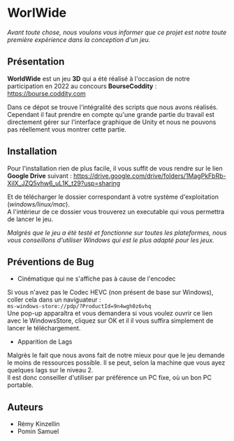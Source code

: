 # WorlWide

*Avant toute chose, nous voulons vous informer que ce projet est notre toute première expèrience dans la conception d'un jeu.*

## Présentation

**WorldWide** est un jeu **3D** qui a été réalisé à l'occasion de notre participation en 2022 au concours **BourseCoddity** : https://bourse.coddity.com<br>

Dans ce dépot se trouve l'intégralité des scripts que nous avons réalisés. Cependant il faut prendre en compte qu'une grande partie du travail est directement gérer sur l'interface graphique de Unity et nous ne pouvons pas réellement vous montrer cette partie.

## Installation 

Pour l'installation rien de plus facile, il vous suffit de vous rendre sur le lien **Google Drive** suivant : https://drive.google.com/drive/folders/1MagPkFbRb-XilX_JZQ5vhw6_uL1K_t29?usp=sharing

Et de télécharger le dossier correspondant à votre système d'exploitation (*windows/linux/mac*).<br>
A l'intérieur de ce dossier vous trouverez un executable qui vous permettra de lancer le jeu.

*Malgrès que le jeu a été testé et fonctionne sur toutes les plateformes, nous vous conseillons d'utiliser Windows qui est le plus adapté pour les jeux.*

## Préventions de Bug

* Cinématique qui ne s'affiche pas à cause de l'encodec

Si vous n'avez pas le Codec HEVC (non présent de base sur Windows), coller cela dans un naviguateur : <br> `ms-windows-store://pdp/?ProductId=9n4wgh0z6vhq` <br>
Une pop-up apparaîtra et vous demandera si vous voulez ouvrir ce lien avec le WindowsStore, cliquez sur OK et il il vous suffira simplement de lancer le téléchargement.

* Apparition de Lags

Malgrès le fait que nous avons fait de notre mieux pour que le jeu demande le moins de ressources possible. Il se peut, selon la machine que vous ayez quelques lags sur le niveau 2. <br>
Il est donc conseiller d'utiliser par préférence un PC fixe, où un bon PC portable.

## Auteurs

* Rémy Kinzellin
* Pomin Samuel




